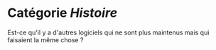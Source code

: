 # Catégorie *Histoire*

Est-ce qu'il y a d'autres logiciels qui ne sont plus maintenus mais qui faisaient la même chose ? 
